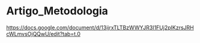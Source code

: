 # Artigo_Metodologia
https://docs.google.com/document/d/13ijrxTLTBzWWYJR3I1FUj2pIKzrsJRHcWLmvsOjQQwU/edit?tab=t.0
